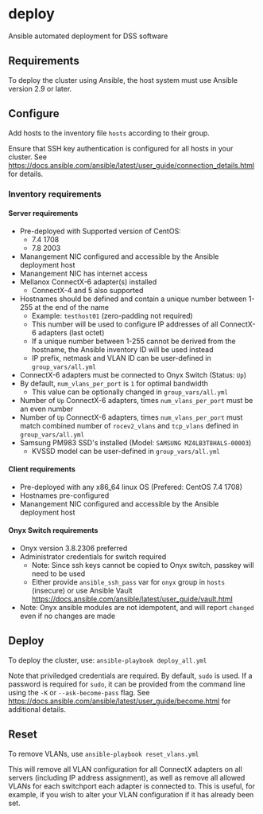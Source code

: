 # deploy

Ansible automated deployment for DSS software

## Requirements

To deploy the cluster using Ansible, the host system must use Ansible version 2.9 or later.

## Configure

Add hosts to the inventory file `hosts` according to their group.

Ensure that SSH key authentication is configured for all hosts in your cluster. See <https://docs.ansible.com/ansible/latest/user_guide/connection_details.html> for details.

### Inventory requirements

#### Server requirements

* Pre-deployed with Supported version of CentOS:
  - 7.4 1708
  - 7.8 2003
* Manangement NIC configured and accessible by the Ansible deployment host
* Manangement NIC has internet access
* Mellanox ConnectX-6 adapter(s) installed
  - ConnectX-4 and 5 also supported
* Hostnames should be defined and contain a unique number between 1-255 at the end of the name
  - Example: `testhost01` (zero-padding not required)
  - This number will be used to configure IP addresses of all ConnectX-6 adapters (last octet)
  - If a unique number between 1-255 cannot be derived from the hostname, the Ansible inventory ID will be used instead
  - IP prefix, netmask and VLAN ID can be user-defined in `group_vars/all.yml`
* ConnectX-6 adapters must be connected to Onyx Switch (Status: `Up`)
* By default, `num_vlans_per_port` is `1` for optimal bandwidth
  - This value can be optionally changed in `group_vars/all.yml`
* Number of `Up` ConnectX-6 adapters, times `num_vlans_per_port` must be an even number
* Number of `Up` ConnectX-6 adapters, times `num_vlans_per_port` must match combined number of `rocev2_vlans` and `tcp_vlans` defined in `group_vars/all.yml`
* Samsung PM983 SSD's installed (Model: `SAMSUNG MZ4LB3T8HALS-00003`)
  - KVSSD model can be user-defined in `group_vars/all.yml`

#### Client requirements

* Pre-deployed with any x86_64 linux OS (Prefered: CentOS 7.4 1708)
* Hostnames pre-configured
* Manangement NIC configured and accessible by the Ansible deployment host

#### Onyx Switch requirements

* Onyx version 3.8.2306 preferred
* Administrator credentials for switch required
  - Note: Since ssh keys cannot be copied to Onyx switch, passkey will need to be used
  - Either provide `ansible_ssh_pass` var for `onyx` group in `hosts` (insecure) or use Ansible Vault <https://docs.ansible.com/ansible/latest/user_guide/vault.html>
* Note: Onyx ansible modules are not idempotent, and will report `changed` even if no changes are made

## Deploy

To deploy the cluster, use: `ansible-playbook deploy_all.yml`

Note that priviledged credentials are required. By default, `sudo` is used. If a password is required for `sudo`, it can be provided from the command line using the `-K` or `--ask-become-pass` flag. See <https://docs.ansible.com/ansible/latest/user_guide/become.html> for additional details.

## Reset

To remove VLANs, use `ansible-playbook reset_vlans.yml`

This will remove all VLAN configuration for all ConnectX adapters on all servers (including IP address assignment), as well as remove all allowed VLANs for each switchport each adapter is connected to. This is useful, for example, if you wish to alter your VLAN configuration if it has already been set.